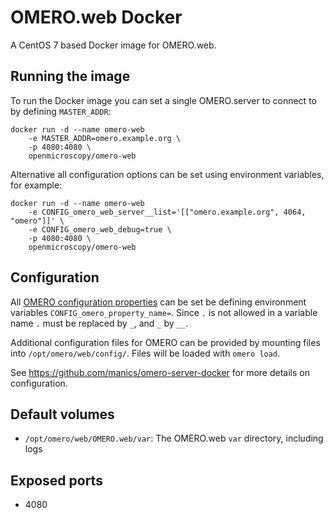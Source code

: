 OMERO.web Docker
================

A CentOS 7 based Docker image for OMERO.web.


Running the image
-----------------

To run the Docker image you can set a single OMERO.server to connect to by defining `MASTER_ADDR`:

    docker run -d --name omero-web
        -e MASTER_ADDR=omero.example.org \
        -p 4080:4080 \
        openmicroscopy/omero-web

Alternative all configuration options can be set using environment variables, for example:

    docker run -d --name omero-web
        -e CONFIG_omero_web_server__list='[["omero.example.org", 4064, "omero"]]' \
        -e CONFIG_omero_web_debug=true \
        -p 4080:4080 \
        openmicroscopy/omero-web


Configuration
-------------

All [OMERO configuration properties](www.openmicroscopy.org/site/support/omero/sysadmins/config.html) can be set be defining environment variables `CONFIG_omero_property_name=`.
Since `.` is not allowed in a variable name `.` must be replaced by `_`, and `_` by `__`.

Additional configuration files for OMERO can be provided by mounting files into `/opt/omero/web/config/`.
Files will be loaded with `omero load`.

See https://github.com/manics/omero-server-docker for more details on configuration.


Default volumes
---------------

- `/opt/omero/web/OMERO.web/var`: The OMERO.web `var` directory, including logs


Exposed ports
-------------

- 4080
